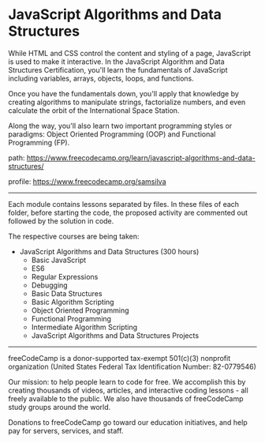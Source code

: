 
# JavaScript Algorithms and Data Structures

While HTML and CSS control the content and styling of a page, JavaScript is used to make it interactive. In the JavaScript Algorithm and Data Structures Certification, you'll learn the fundamentals of JavaScript including variables, arrays, objects, loops, and functions.

Once you have the fundamentals down, you'll apply that knowledge by creating algorithms to manipulate strings, factorialize numbers, and even calculate the orbit of the International Space Station.

Along the way, you'll also learn two important programming styles or paradigms: Object Oriented Programming (OOP) and Functional Programming (FP).

path: https://www.freecodecamp.org/learn/javascript-algorithms-and-data-structures/

profile: https://www.freecodecamp.org/samsilva

---

Each module contains lessons separated by files. In these files of each folder, before starting the code, the proposed activity are commented out followed by the solution in code.

The respective courses are being taken:

 - JavaScript Algorithms and Data Structures (300 hours)
	 - Basic JavaScript
	 - ES6
	 - Regular Expressions
	 - Debugging
	 - Basic Data Structures
	 - Basic Algorithm Scripting
	 - Object Oriented Programming
	 - Functional Programming
	 - Intermediate Algorithm Scripting
	 - JavaScript Algorithms and Data Structures Projects

---

freeCodeCamp is a donor-supported tax-exempt 501(c)(3) nonprofit organization (United States Federal Tax Identification Number: 82-0779546)

Our mission: to help people learn to code for free. We accomplish this by creating thousands of videos, articles, and interactive coding lessons - all freely available to the public. We also have thousands of freeCodeCamp study groups around the world.

Donations to freeCodeCamp go toward our education initiatives, and help pay for servers, services, and staff.
